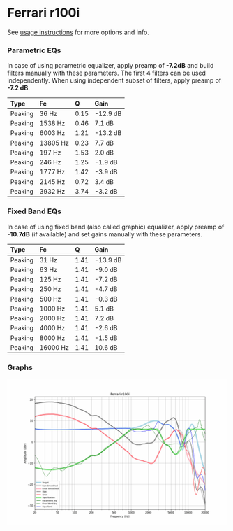 # Ferrari r100i
See [usage instructions](https://github.com/jaakkopasanen/AutoEq#usage) for more options and info.

### Parametric EQs
In case of using parametric equalizer, apply preamp of **-7.2dB** and build filters manually
with these parameters. The first 4 filters can be used independently.
When using independent subset of filters, apply preamp of **-7.2 dB**.

| Type    | Fc       |    Q | Gain     |
|:--------|:---------|:-----|:---------|
| Peaking | 36 Hz    | 0.15 | -12.9 dB |
| Peaking | 1538 Hz  | 0.46 | 7.1 dB   |
| Peaking | 6003 Hz  | 1.21 | -13.2 dB |
| Peaking | 13805 Hz | 0.23 | 7.7 dB   |
| Peaking | 197 Hz   | 1.53 | 2.0 dB   |
| Peaking | 246 Hz   | 1.25 | -1.9 dB  |
| Peaking | 1777 Hz  | 1.42 | -3.9 dB  |
| Peaking | 2145 Hz  | 0.72 | 3.4 dB   |
| Peaking | 3932 Hz  | 3.74 | -3.2 dB  |

### Fixed Band EQs
In case of using fixed band (also called graphic) equalizer, apply preamp of **-10.7dB**
(if available) and set gains manually with these parameters.

| Type    | Fc       |    Q | Gain     |
|:--------|:---------|:-----|:---------|
| Peaking | 31 Hz    | 1.41 | -13.9 dB |
| Peaking | 63 Hz    | 1.41 | -9.0 dB  |
| Peaking | 125 Hz   | 1.41 | -7.2 dB  |
| Peaking | 250 Hz   | 1.41 | -4.7 dB  |
| Peaking | 500 Hz   | 1.41 | -0.3 dB  |
| Peaking | 1000 Hz  | 1.41 | 5.1 dB   |
| Peaking | 2000 Hz  | 1.41 | 7.2 dB   |
| Peaking | 4000 Hz  | 1.41 | -2.6 dB  |
| Peaking | 8000 Hz  | 1.41 | -1.5 dB  |
| Peaking | 16000 Hz | 1.41 | 10.6 dB  |

### Graphs
![](./Ferrari%20r100i.png)